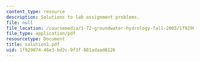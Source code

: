 ```yaml
---
content_type: resource
description: Solutions to lab assignment problems.
file: null
file_location: /coursemedia/1-72-groundwater-hydrology-fall-2005/1f92907446e3bd2c9f3f881adaad8126_solution1.pdf
file_type: application/pdf
resourcetype: Document
title: solution1.pdf
uid: 1f929074-46e3-bd2c-9f3f-881adaad8126
---
```

